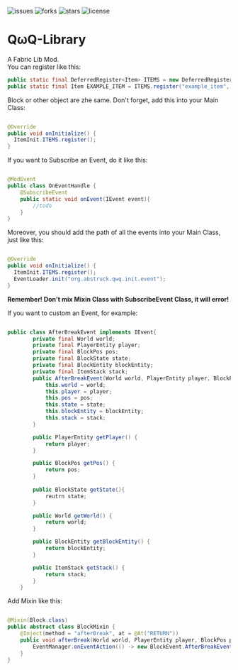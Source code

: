![issues](https://img.shields.io/github/issues/Abstruck-Studio/QwQ-Library?style=for-the-badge) 
![forks](https://img.shields.io/github/forks/Abstruck-Studio/QwQ-Library?style=for-the-badge)
![stars](https://img.shields.io/github/stars/Abstruck-Studio/QwQ-Library?style=for-the-badge)
![license](https://img.shields.io/github/license/Abstruck-Studio/QwQ-Library?style=for-the-badge)
# QωQ-Library
A Fabric Lib Mod.  
You can register like this:

```java
public static final DeferredRegister<Item> ITEMS = new DeferredRegister<>(Registry.ITEM, MOD_ID);
public static final Item EXAMPLE_ITEM = ITEMS.register("example_item", () -> new Item(new Item.Settings()));
```

Block or other object are zhe same.
Don't forget, add this into your Main Class:

```java

@Override
public void onInitialize() {
  ItemInit.ITEMS.register();
}

```
If you want to Subscribe an Event, do it like this:

```java

@ModEvent
public class OnEventHandle {
    @SubscribeEvent
    public static void onEvent(IEvent event){
        //todo
    }
}

```

Moreover, you should add the path of all the events into your Main Class, just like this:

```java

@Override
public void onInitialize() {
  ItemInit.ITEMS.register();
  EventLoader.init("org.abstruck.qwq.init.event");
}

```
__Remember! Don't mix Mixin Class with SubscribeEvent Class, it will error!__  


If you want to custom an Event, for example:

```java

public class AfterBreakEvent implements IEvent{
        private final World world;
        private final PlayerEntity player;
        private final BlockPos pos;
        private final BlockState state;
        private final BlockEntity blockEntity;
        private final ItemStack stack;
        public AfterBreakEvent(World world, PlayerEntity player, BlockPos pos, BlockState state, @Nullable BlockEntity blockEntity, ItemStack stack) {
            this.world = world;
            this.player = player;
            this.pos = pos;
            this.state = state;
            this.blockEntity = blockEntity;
            this.stack = stack;
        }

        public PlayerEntity getPlayer() {
            return player;
        }

        public BlockPos getPos() {
            return pos;
        }
        
        public BlockState getState(){
            reutrn state;
        }

        public World getWorld() {
            return world;
        }

        public BlockEntity getBlockEntity() {
            return blockEntity;
        }

        public ItemStack getStack() {
            return stack;
        }
    }

```
Add Mixin like this:

```java

@Mixin(Block.class)
public abstract class BlockMixin {
    @Inject(method = "afterBreak", at = @At("RETURN"))
    public void afterBreak(World world, PlayerEntity player, BlockPos pos, BlockState state, BlockEntity blockEntity, ItemStack stack, CallbackInfo ci){
        EventManager.onEventAction(() -> new BlockEvent.AfterBreakEvent(world, player, pos, state, blockEntity, stack));
    }
}

```
